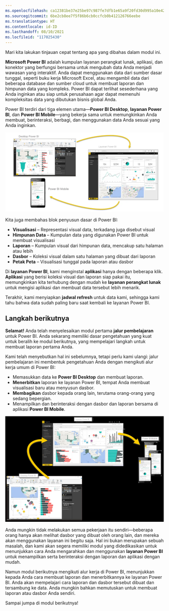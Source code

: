 ```yaml
---
ms.openlocfilehash: ca12381be37e25be97c987fe7dfb1e65a9f20fd30d995a10e4244f63fbd688a7
ms.sourcegitcommit: 6be2cb8ee7f5f86b6cb0ccfcb0b412126766eebe
ms.translationtype: HT
ms.contentlocale: id-ID
ms.lasthandoff: 08/10/2021
ms.locfileid: "117025430"
---
```

Mari kita lakukan tinjauan cepat tentang apa yang dibahas dalam modul ini.

**Microsoft Power BI** adalah kumpulan layanan perangkat lunak, aplikasi, dan konektor yang berfungsi bersama untuk mengubah data Anda menjadi wawasan yang interaktif. Anda dapat menggunakan data dari sumber dasar tunggal, seperti buku kerja Microsoft Excel, atau mengambil data dari beberapa database dan sumber cloud untuk membuat laporan dan himpunan data yang kompleks. Power BI dapat terlihat sesederhana yang Anda inginkan atau siap untuk perusahaan agar dapat memenuhi kompleksitas data yang dibutukan bisnis global Anda.

Power BI terdiri dari tiga elemen utama—**Power BI Desktop**, **layanan Power BI**, dan **Power BI Mobile**—yang bekerja sama untuk memungkinkan Anda membuat, berinteraksi, berbagi, dan menggunakan data Anda sesuai yang Anda inginkan.

![Siklus penggunaan Power BI](../media/pbi-intro_02.png)

Kita juga membahas blok penyusun dasar di Power BI:

* **Visualisasi** – Representasi visual data, terkadang juga disebut visual
* **Himpunan Data** – Kumpulan data yang digunakan Power BI untuk membuat visualisasi
* **Laporan** – Kumpulan visual dari himpunan data, mencakup satu halaman atau lebih
* **Dasbor** – Koleksi visual dalam satu halaman yang dibuat dari laporan
* **Petak Peta** – Visualisasi tunggal pada laporan atau dasbor

Di **layanan Power BI**, kami menginstal **aplikasi** hanya dengan beberapa klik. **Aplikasi** yang berisi koleksi visual dan laporan siap pakai itu, memungkinkan kita terhubung dengan mudah ke **layanan perangkat lunak** untuk mengisi aplikasi dan membuat data tersebut lebih menarik.

Terakhir, kami menyiapkan **jadwal refresh** untuk data kami, sehingga kami tahu bahwa data sudah paling baru saat kembali ke layanan Power BI.

## <a name="next-steps"></a>Langkah berikutnya
**Selamat!** Anda telah menyelesaikan modul pertama **jalur pembelajaran** untuk Power BI. Anda sekarang memiliki dasar pengetahuan yang kuat untuk beralih ke modul berikutnya, yang mempelajari langkah untuk membuat laporan pertama Anda. 

Kami telah menyebutkan hal ini sebelumnya, tetapi perlu kami ulangi: jalur pembelajaran ini membentuk pengetahuan Anda dengan mengikuti alur kerja umum di Power BI:

* Memasukkan data ke **Power BI Desktop** dan membuat laporan.
* **Menerbitkan** laporan ke layanan Power BI, tempat Anda membuat visualisasi baru atau menyusun dasbor.
* **Membagikan** dasbor kepada orang lain, terutama orang-orang yang sedang bepergian.
* Menampilkan dan berinteraksi dengan dasbor dan laporan bersama di aplikasi **Power BI Mobile**.

![Aplikasi yang dimasukkan ke Power BI](../media/pbi-using_01.png)

Anda mungkin tidak melakukan semua pekerjaan itu sendiri—beberapa orang hanya akan melihat dasbor yang dibuat oleh orang lain, dan mereka akan menggunakan layanan ini begitu saja. Hal ini bukan merupakan sebuah masalah, dan kami akan segera memiliki modul yang didedikasikan untuk menunjukkan cara Anda mengarahkan dan menggunakan **layanan Power BI** untuk menampilkan serta berinteraksi dengan laporan dan aplikasi dengan mudah.

Namun modul berikutnya mengikuti alur kerja di Power BI, menunjukkan kepada Anda cara membuat laporan dan menerbitkannya ke layanan Power BI. Anda akan mempelajari cara laporan dan dasbor tersebut dibuat dan tersambung ke data. Anda mungkin bahkan memutuskan untuk membuat laporan atau dasbor Anda sendiri.

Sampai jumpa di modul berikutnya!

